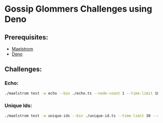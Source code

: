 # Gossip Glommers Challenges using Deno

## Prerequisites:
- [Maelstrom](https://github.com/jepsen-io/maelstrom/blob/main/doc/01-getting-ready/index.md)
- [Deno](https://deno.land/manual@v1.31.2/getting_started)

## Challenges:

### Echo:
```bash
./maelstrom test -w echo --bin ./echo.ts --node-count 1 --time-limit 10
```

### Unique Ids:
```bash
./maelstrom test -w unique-ids --bin ./unique-id.ts --time-limit 30 --rate 1000 --node-count 3 --availability total --nemesis partition
```
